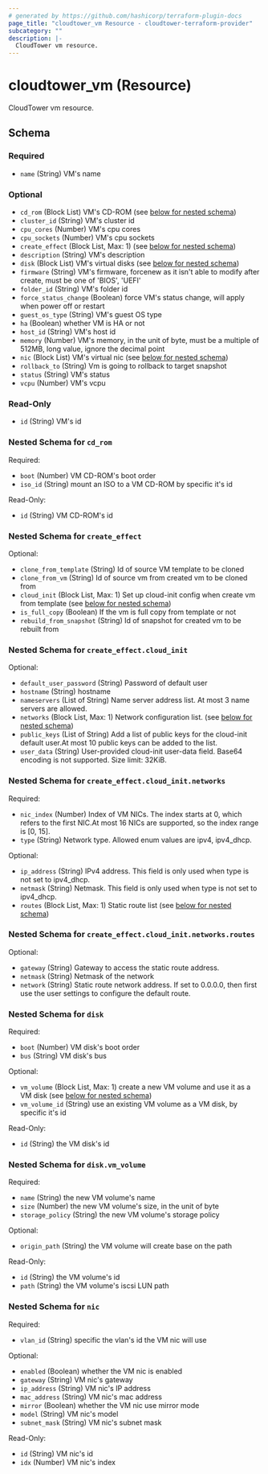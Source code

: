 ```yaml
---
# generated by https://github.com/hashicorp/terraform-plugin-docs
page_title: "cloudtower_vm Resource - cloudtower-terraform-provider"
subcategory: ""
description: |-
  CloudTower vm resource.
---
```


# cloudtower_vm (Resource)

CloudTower vm resource.



<!-- schema generated by tfplugindocs -->
## Schema

### Required

- `name` (String) VM's name

### Optional

- `cd_rom` (Block List) VM's CD-ROM (see [below for nested schema](#nestedblock--cd_rom))
- `cluster_id` (String) VM's cluster id
- `cpu_cores` (Number) VM's cpu cores
- `cpu_sockets` (Number) VM's cpu sockets
- `create_effect` (Block List, Max: 1) (see [below for nested schema](#nestedblock--create_effect))
- `description` (String) VM's description
- `disk` (Block List) VM's virtual disks (see [below for nested schema](#nestedblock--disk))
- `firmware` (String) VM's firmware, forcenew as it isn't able to modify after create, must be one of 'BIOS', 'UEFI'
- `folder_id` (String) VM's folder id
- `force_status_change` (Boolean) force VM's status change, will apply when power off or restart
- `guest_os_type` (String) VM's guest OS type
- `ha` (Boolean) whether VM is HA or not
- `host_id` (String) VM's host id
- `memory` (Number) VM's memory, in the unit of byte, must be a multiple of 512MB, long value, ignore the decimal point
- `nic` (Block List) VM's virtual nic (see [below for nested schema](#nestedblock--nic))
- `rollback_to` (String) Vm is going to rollback to target snapshot
- `status` (String) VM's status
- `vcpu` (Number) VM's vcpu

### Read-Only

- `id` (String) VM's id

<a id="nestedblock--cd_rom"></a>
### Nested Schema for `cd_rom`

Required:

- `boot` (Number) VM CD-ROM's boot order
- `iso_id` (String) mount an ISO to a VM CD-ROM by specific it's id

Read-Only:

- `id` (String) VM CD-ROM's id


<a id="nestedblock--create_effect"></a>
### Nested Schema for `create_effect`

Optional:

- `clone_from_template` (String) Id of source VM template to be cloned
- `clone_from_vm` (String) Id of source vm from created vm to be cloned from
- `cloud_init` (Block List, Max: 1) Set up cloud-init config when create vm from template (see [below for nested schema](#nestedblock--create_effect--cloud_init))
- `is_full_copy` (Boolean) If the vm is full copy from template or not
- `rebuild_from_snapshot` (String) Id of snapshot for created vm to be rebuilt from

<a id="nestedblock--create_effect--cloud_init"></a>
### Nested Schema for `create_effect.cloud_init`

Optional:

- `default_user_password` (String) Password of default user
- `hostname` (String) hostname
- `nameservers` (List of String) Name server address list. At most 3 name servers are allowed.
- `networks` (Block List, Max: 1) Network configuration list. (see [below for nested schema](#nestedblock--create_effect--cloud_init--networks))
- `public_keys` (List of String) Add a list of public keys for the cloud-init default user.At most 10 public keys can be added to the list.
- `user_data` (String) User-provided cloud-init user-data field. Base64 encoding is not supported. Size limit: 32KiB.

<a id="nestedblock--create_effect--cloud_init--networks"></a>
### Nested Schema for `create_effect.cloud_init.networks`

Required:

- `nic_index` (Number) Index of VM NICs. The index starts at 0, which refers to the first NIC.At most 16 NICs are supported, so the index range is [0, 15].
- `type` (String) Network type. Allowed enum values are ipv4, ipv4_dhcp.

Optional:

- `ip_address` (String) IPv4 address. This field is only used when type is not set to ipv4_dhcp.
- `netmask` (String) Netmask. This field is only used when type is not set to ipv4_dhcp.
- `routes` (Block List, Max: 1) Static route list (see [below for nested schema](#nestedblock--create_effect--cloud_init--networks--routes))

<a id="nestedblock--create_effect--cloud_init--networks--routes"></a>
### Nested Schema for `create_effect.cloud_init.networks.routes`

Optional:

- `gateway` (String) Gateway to access the static route address.
- `netmask` (String) Netmask of the network
- `network` (String) Static route network address. If set to 0.0.0.0, then first use the user settings to configure the default route.





<a id="nestedblock--disk"></a>
### Nested Schema for `disk`

Required:

- `boot` (Number) VM disk's boot order
- `bus` (String) VM disk's bus

Optional:

- `vm_volume` (Block List, Max: 1) create a new VM volume and use it as a VM disk (see [below for nested schema](#nestedblock--disk--vm_volume))
- `vm_volume_id` (String) use an existing VM volume as a VM disk, by specific it's id

Read-Only:

- `id` (String) the VM disk's id

<a id="nestedblock--disk--vm_volume"></a>
### Nested Schema for `disk.vm_volume`

Required:

- `name` (String) the new VM volume's name
- `size` (Number) the new VM volume's size, in the unit of byte
- `storage_policy` (String) the new VM volume's storage policy

Optional:

- `origin_path` (String) the VM volume will create base on the path

Read-Only:

- `id` (String) the VM volume's id
- `path` (String) the VM volume's iscsi LUN path



<a id="nestedblock--nic"></a>
### Nested Schema for `nic`

Required:

- `vlan_id` (String) specific the vlan's id the VM nic will use

Optional:

- `enabled` (Boolean) whether the VM nic is enabled
- `gateway` (String) VM nic's gateway
- `ip_address` (String) VM nic's IP address
- `mac_address` (String) VM nic's mac address
- `mirror` (Boolean) whether the VM nic use mirror mode
- `model` (String) VM nic's model
- `subnet_mask` (String) VM nic's subnet mask

Read-Only:

- `id` (String) VM nic's id
- `idx` (Number) VM nic's index


